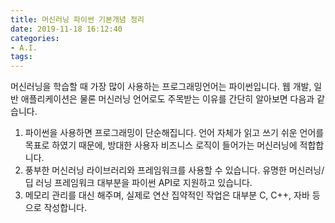 ```yaml
---
title: 머신러닝 파이썬 기본개념 정리
date: 2019-11-18 16:12:40
categories:
- A.I.
tags:
---
```


머신러닝을 학습할 때 가장 많이 사용하는 프로그래밍언어는 파이썬입니다. 웹 개발, 일반 애플리케이션은 물론 머신러닝 언어로도 주목받는 이유를 간단히 알아보면 다음과 같습니다.

1. 파이썬을 사용하면 프로그래밍이 단순해집니다. 언어 자체가 읽고 쓰기 쉬운 언어를 목표로 하였기 때문에, 방대한 사용자 비즈니스 로직이 들어가는 머신러닝에 적합합니다.
2. 풍부한 머신러닝 라이브러리와 프레임워크를 사용할 수 있습니다. 유명한 머신러닝/딥 러닝 프레임워크 대부분을 파이썬 API로 지원하고 있습니다.
3. 메모리 관리를 대신 해주며, 실제로 연산 집약적인 작업은 대부분 C, C++, 자바 등으로 작성합니다.